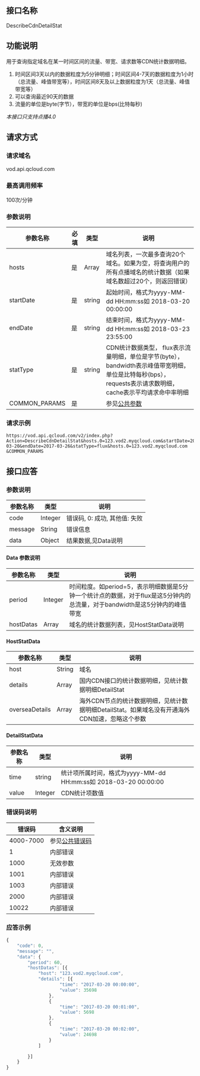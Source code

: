 ## 接口名称
DescribeCdnDetailStat

## 功能说明
用于查询指定域名在某一时间区间的流量、带宽、请求数等CDN统计数据明细。

1. 时间区间3天以内的数据粒度为5分钟明细；时间区间4-7天的数据粒度为1小时（总流量、峰值带宽等），时间区间8天及以上数据粒度为1天（总流量、峰值带宽等）
2. 可以查询最近90天的数据
3. 流量的单位是byte(字节），带宽的单位是bps(比特每秒)

*本接口只支持点播4.0*

## 请求方式

### 请求域名
vod.api.qcloud.com

### 最高调用频率
100次/分钟

### 参数说明
| 参数名称      | 必填 | 类型   | 说明                                                                                                                                                         |
| ------------- | ---- | ------ | ------------------------------------------------------------------------------------------------------------------------------------------------------------ |
| hosts         | 是   | Array  | 域名列表，一次最多查询20个域名。如果为空，将查询用户的所有点播域名的统计数据（如果域名数超过20个，则返回错误）                                               |
| startDate     | 是   | string | 起始时间，格式为yyyy-MM-dd HH:mm:ss如 2018-03-20 00:00:00                                                                                                    |
| endDate       | 是   | string | 结束时间，格式为yyyy-MM-dd HH:mm:ss如 2018-03-23 23:55:00                                                                                                    |
| statType      | 是   | string | CDN统计数据类型， flux表示流量明细，单位是字节(byte）， bandwidth表示峰值带宽明细，单位是比特每秒(bps），requests表示请求数明细，cache表示平均请求命中率明细 |
| COMMON_PARAMS | 是   |        | 参见[公共参数](/document/product/266/7782#.E5.85.AC.E5.85.B1.E5.8F.82.E6.95.B0)                                                                              |

### 请求示例
```
https://vod.api.qcloud.com/v2/index.php?Action=DescribeCdnDetailStat&hosts.0=123.vod2.myqcloud.com&startDate=2017-03-20&endDate=2017-03-26&statType=flux&hosts.0=123.vod2.myqcloud.com
&COMMON_PARAMS
```
## 接口应答

### 参数说明
| 参数名称 | 类型    | 说明                          |
| -------- | ------- | ----------------------------- |
| code     | Integer | 错误码, 0: 成功, 其他值: 失败 |
| message  | String  | 错误信息                      |
| data     | Object  | 结果数据,见Data说明           |

#### Data 参数说明
| 参数名称  | 类型    | 说明                                                                                                                       |
| --------- | ------- | -------------------------------------------------------------------------------------------------------------------------- |
| period    | Integer | 时间粒度。如period=5，表示明细数据是5分钟一个统计点的数据，对于flux是这5分钟内的总流量，对于bandwidth是这5分钟内的峰值带宽 |
| hostDatas | Array   | 域名的统计数据列表，见HostStatData说明                                                                                     |

#### HostStatData
| 参数名称       | 类型   | 说明                                                                                           |
| -------------- | ------ | ---------------------------------------------------------------------------------------------- |
| host           | String | 域名                                                                                           |
| details        | Array  | 国内CDN接口的统计数据明细，见统计数据明细DetailStat                                            |
| overseaDetails | Array  | 海外CDN节点的统计数据明细，见统计数据明细DetailStat。如果域名没有开通海外CDN加速，忽略这个参数 |

#### DetailStatData
| 参数名称 | 类型    | 说明                                                            |
| -------- | ------- | --------------------------------------------------------------- |
| time     | string  | 统计项所属时间，格式为yyyy-MM-dd HH:mm:ss如 2018-03-20 00:00:00 |
| value    | Integer | CDN统计项数值                                                   |


### 错误码说明
| 错误码    | 含义说明                                     |
| --------- | -------------------------------------------- |
| 4000-7000 | 参见[公共错误码](/document/product/266/7783) |
| 1         | 内部错误                                     |
| 1000      | 无效参数                                     |
| 1001      | 内部错误                                     |
| 1003      | 内部错误                                     |
| 2000      | 内部错误                                     |
| 10022     | 内部错误                                     |

### 应答示例
```javascript
{
	"code": 0,
	"message": "",
	"data": {
		"period": 60,
		"hostDatas": [{
			"host": "123.vod2.myqcloud.com",
			"details": [{
					"time": "2017-03-20 00:00:00",
					"value": 35698
				},
				{
					"time": "2017-03-20 00:01:00",
					"value": 5698
				},
				{
					"time": "2017-03-20 00:02:00",
					"value": 24698
				}
			]

		}]
	}
}
```
